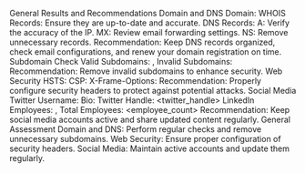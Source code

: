 General Results and Recommendations
Domain and DNS
Domain: <domain>
WHOIS Records: Ensure they are up-to-date and accurate.
DNS Records:
A: Verify the accuracy of the IP.
MX: Review email forwarding settings.
NS: Remove unnecessary records.
Recommendation: Keep DNS records organized, check email configurations, and renew your domain registration on time.
Subdomain Check
Valid Subdomains: <subdomain1>, <subdomain2>
Invalid Subdomains: <subdomain3>
Recommendation: Remove invalid subdomains to enhance security.
Web Security
HSTS: <value>
CSP: <value>
X-Frame-Options: <value>
Recommendation: Properly configure security headers to protect against potential attacks.
Social Media
Twitter
Username: <name>
Bio: <bio>
Twitter Handle: <twitter_handle>
LinkedIn
Employees: <name1>, <position1>
Total Employees: <employee_count>
Recommendation: Keep social media accounts active and share updated content regularly.
General Assessment
Domain and DNS: Perform regular checks and remove unnecessary subdomains.
Web Security: Ensure proper configuration of security headers.
Social Media: Maintain active accounts and update them regularly.
